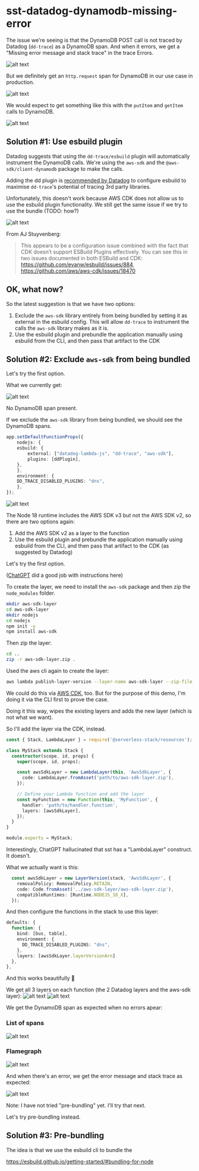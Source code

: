 # sst-datadog-dynamodb-missing-error

The issue we're seeing is that the DynamoDB POST call is not traced by Datadog (`dd-trace`) as a DynamoDB span. And when it errors, we get a "Missing error message and stack trace" in the trace Errors. 

![alt text](image.png)

But we definitely get an `http.request` span for DynamoDB in our use case in production. 

![alt text](image-1.png)

We would expect to get something like this with the `putItem` and `getItem` calls to DynamoDB.

![alt text](image-6.png)

## Solution #1: Use esbuild plugin

Datadog suggests that using the `dd-trace/esbuild` plugin will automatically instrument the DynamoDB calls. We're using the `aws-sdk` and the `@aws-sdk/client-dynamodb` package to make the calls.

Adding the dd plugin is [recommended by Datadog](https://docs.datadoghq.com/tracing/trace_collection/automatic_instrumentation/dd_libraries/nodejs/#bundling) to configure esbuild to maximise `dd-trace`'s potential of tracing 3rd party libraries.

Unfortunately, this doesn't work because AWS CDK does not allow us to use the esbuild plugin functionality. We still get the same issue if we try to use the bundle (TODO: how?)

![alt text](image-2.png)

From AJ Stuyvenberg:

> This appears to be a configuration issue combined with the fact that CDK doesn’t support ESBuild Plugins effectively. You can see this in two issues documented in both ESBuild and CDK:
https://github.com/evanw/esbuild/issues/884, 
https://github.com/aws/aws-cdk/issues/18470


## OK, what now?

So the latest suggestion is that we have two options:

1. Exclude the `aws-sdk` library entirely from being bundled by setting it as external in the esbuild config. This will allow `dd-trace` to instrument the calls the `aws-sdk` library makes as it is.
2. Use the esbuild plugin and prebundle the application manually using esbuild from the CLI, and then pass that artifact to the CDK

 ## Solution #2: Exclude `aws-sdk` from being bundled

Let's try the first option.

What we currently get:

![alt text](image-3.png)

No DynamoDB span present. 

If we exclude the `aws-sdk` library from being bundled, we should see the DynamoDB spans.

```ts
app.setDefaultFunctionProps({
    nodejs: {
    esbuild: {
        external: ["datadog-lambda-js", "dd-trace", "aws-sdk"],
        plugins: [ddPlugin],
    },
    },
    environment: {
    DD_TRACE_DISABLED_PLUGINS: "dns",
    },
});
```

![alt text](image-4.png)

The Node 18 runtime includes the AWS SDK v3 but not the AWS SDK v2, so there are two options again:

1. Add the AWS SDK v2 as a layer to the function
2. Use the esbuild plugin and prebundle the application manually using esbuild from the CLI, and then pass that artifact to the CDK (as suggested by Datadog)

Let's try the first option.

([ChatGPT](https://chat.openai.com/share/b99f1ceb-eb5d-4b39-9041-394ad05a4553) did a good job with instructions here)

To create the layer, we need to install the `aws-sdk` package and then zip the `node_modules` folder. 

```bash
mkdir aws-sdk-layer
cd aws-sdk-layer
mkdir nodejs
cd nodejs
npm init -y
npm install aws-sdk
```

Then zip the layer:

```bash
cd ..
zip -r aws-sdk-layer.zip .
```

Used the aws cli again to create the layer:

```bash
aws lambda publish-layer-version --layer-name aws-sdk-layer --zip-file fileb://aws-sdk-layer.zip --compatible-runtimes nodejs14.x nodejs16.x nodejs18.x
```

We could do this via [AWS CDK](https://docs.aws.amazon.com/cdk/api/v2/docs/aws-cdk-lib.aws_lambda.LayerVersion.html), too. But for the purpose of this demo, I'm doing it via the CLI first to prove the case. 

Doing it this way, wipes the existing layers and adds the new layer (which is not what we want). 

So I'll add the layer via the CDK, instead.

```ts
const { Stack, LambdaLayer } = require('@serverless-stack/resources');

class MyStack extends Stack {
  constructor(scope, id, props) {
    super(scope, id, props);

    const awsSdkLayer = new LambdaLayer(this, 'AwsSdkLayer', {
      code: LambdaLayer.fromAsset('path/to/aws-sdk-layer.zip'),
    });

    // Define your Lambda function and add the layer
    const myFunction = new Function(this, 'MyFunction', {
      handler: 'path/to/handler.function',
      layers: [awsSdkLayer],
    });
  }
}

module.exports = MyStack;
```

Interestingly, ChatGPT hallucinated that sst has a "LambdaLayer" construct. It doesn't. 

What we actually want is this:

```ts
  const awsSdkLayer = new LayerVersion(stack, 'AwsSdkLayer', {
    removalPolicy: RemovalPolicy.RETAIN,
    code: Code.fromAsset('../aws-sdk-layer/aws-sdk-layer.zip'),
    compatibleRuntimes: [Runtime.NODEJS_18_X],
  });
```

And then configure the functions in the stack to use this layer:


```ts
defaults: {
  function: {
    bind: [bus, table],
    environment: {
      DD_TRACE_DISABLED_PLUGINS: "dns",
    },
    layers: [awsSdkLayer.layerVersionArn]
  },
},
```

And this works beautifully 🎉 

We get all 3 layers on each function (the 2 Datadog layers and the aws-sdk layer):
![alt text](image-8.png)
![alt text](image-7.png)

We get the DynamoDB span as expected when no errors apear:

### List of spans

![alt text](image-9.png)

### Flamegraph

![alt text](image-10.png)

And when there's an error, we get the error message and stack trace as expected:


![alt text](image-5.png)


Note: I have not tried "pre-bundling" yet. I'll try that next.

Let's try pre-bundling instead.

## Solution #3: Pre-bundling

The idea is that we use the esbuild cli to bundle the 

https://esbuild.github.io/getting-started/#bundling-for-node

